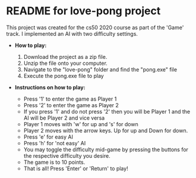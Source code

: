 # README for love-pong project

This project was created for the cs50 2020 course as part of the 'Game' track. I implemented an AI with two difficulty settings. 

* **How to play:**
  1. Download the project as a zip file.
  2. Unzip the file onto your computer.
  3. Navigate to the "love-pong" folder and find the "pong.exe" file
  4. Execute the pong.exe file to play
  
  
* **Instructions on how to play:**
  * Press '1' to enter the game as Player 1
  * Press '2' to enter the game as Player 2
  * If you press '1' and do not press '2' then you will be Player 1 and the AI will be Player 2 and vice versa
  * Player 1 moves with 'w' for up and 's' for down
  * Player 2 moves with the arrow keys. Up for up and Down for down.
  * Press 'e' for easy AI
  * Press 'h' for 'not easy' AI
  * You may toggle the difficulty mid-game by pressing the buttons for the respective difficulty you desire.
  * The game is to 10 points.
  * That is all! Press 'Enter' or 'Return' to play!
